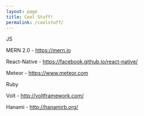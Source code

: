 ```yaml
---
layout: page
title: Cool Stuff!
permalink: /coolstuff/
---
```


JS

MERN 2.0 - https://mern.io

React-Native - https://facebook.github.io/react-native/

Meteor - https://www.meteor.com

Ruby

Volt - http://voltframework.com/

Hanami - http://hanamirb.org/

